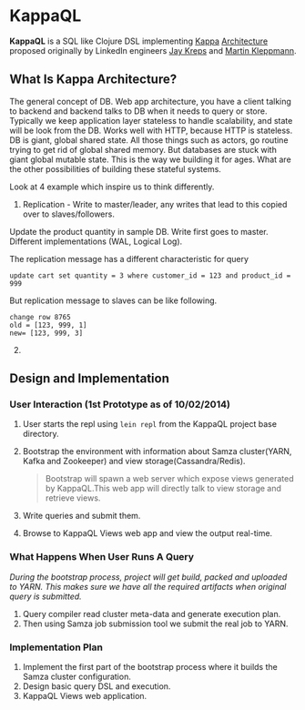 # KappaQL

**KappaQL** is a SQL like Clojure DSL implementing
[Kappa](http://radar.oreilly.com/2014/07/questioning-the-lambda-architecture.html)
[Architecture](https://www.youtube.com/watch?v=fU9hR3kiOK0) proposed
originally by LinkedIn engineers [Jay
Kreps](https://twitter.com/jaykreps) and [Martin
Kleppmann](http://martin.kleppmann.com).

## What Is Kappa Architecture?

The general concept of DB. Web app architecture, you have a client talking to backend and backend talks to DB when it needs to query or store. Typically we keep application layer stateless to handle scalability, and state will be look from the DB. Works well with HTTP, because HTTP is stateless. DB is giant, global shared state. All those things such as actors, go routine trying to get rid of global shared memory. But databases are stuck with giant global mutable state. This is the way we building it for ages. What are the other possibilities of building these  stateful systems.

Look at 4 example which inspire us to think differently.

1. Replication - Write to master/leader, any writes that lead to this copied over to slaves/followers.

Update the product quantity in sample DB. Write first goes to master. Different implementations (WAL, Logical Log).

The replication message has a different characteristic for query

```
update cart set quantity = 3 where customer_id = 123 and product_id = 999
```

But replication message to slaves can be like following.

```
change row 8765
old = [123, 999, 1]
new= [123, 999, 3]
```

2. 

## Design and Implementation


### User Interaction (1st Prototype as of 10/02/2014)

1.  User starts the repl using `lein repl` from the KappaQL project base
    directory.
2.  Bootstrap the environment with information about Samza cluster(YARN,
Kafka and Zookeeper) and view storage(Cassandra/Redis).

    > Bootstrap will spawn a web server which expose views generated by
    > KappaQL.This web app will directly talk to view storage and
    > retrieve views.

3.  Write queries and submit them.
4.  Browse to KappaQL Views web app and view the output real-time.

### What Happens When User Runs A Query

*During the bootstrap process, project will get build, packed and uploaded to YARN. This makes sure we have all the required artifacts when original query is submitted.*

1.  Query compiler read cluster meta-data and generate execution plan.
2.  Then using Samza job submission tool we submit the real job to YARN.


### Implementation Plan

1.  Implement the first part of the bootstrap process where it builds the Samza cluster configuration.
2.  Design basic query DSL and execution.
3.  KappaQL Views web application.
